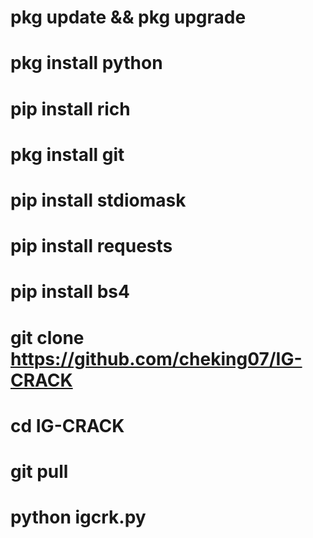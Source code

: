 # pkg update && pkg upgrade
# pkg install python
# pip install rich
# pkg install git
# pip install stdiomask
# pip install requests
# pip install bs4
# git clone https://github.com/cheking07/IG-CRACK
# cd IG-CRACK
# git pull
# python igcrk.py
